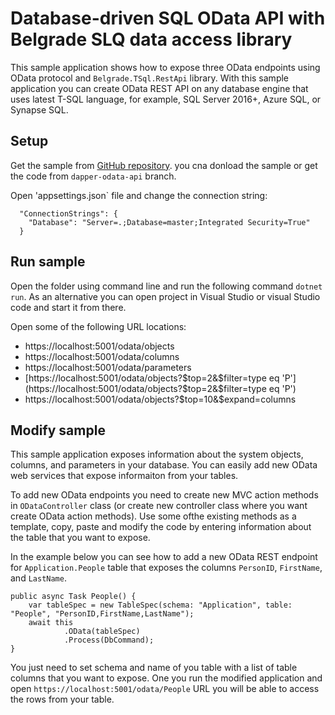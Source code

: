 # Database-driven SQL OData API with Belgrade SLQ data access library

This sample application shows how to expose three OData endpoints using OData protocol and `Belgrade.TSql.RestApi` library. With this sample application you can create OData REST API on any database engine that uses latest T-SQL language, for example, SQL Server 2016+, Azure SQL, or Synapse SQL.

## Setup

Get the sample from [GitHub repository](https://github.com/JocaPC/sql-server-rest-api/tree/belgrade-odata-api). you cna donload the sample or get the code from `dapper-odata-api` branch.

Open 'appsettings.json` file and change the connection string:

```
  "ConnectionStrings": {
    "Database": "Server=.;Database=master;Integrated Security=True"
  }
```

## Run sample

Open the folder using command line and run the following command `dotnet run`. As an alternative you can
open project in Visual Studio or visual Studio code and start it from there.

Open some of the following URL locations:
- https://localhost:5001/odata/objects
- https://localhost:5001/odata/columns
- https://localhost:5001/odata/parameters
- [https://localhost:5001/odata/objects?$top=2&$filter=type eq 'P'](https://localhost:5001/odata/objects?$top=2&$filter=type eq 'P')
- https://localhost:5001/odata/objects?$top=10&$expand=columns

## Modify sample

This sample application exposes information about the system objects, columns, and parameters in your database. You can easily add new OData web services that expose informaiton from your tables.

To add new OData endpoints you need to create new MVC action methods in `ODataController` class (or create new controller class where you want create OData action methods). Use some ofthe existing methods as a template, copy, paste and modify the code by entering information about the table that you want to expose.

In the example below you can see how to add a new OData REST endpoint for `Application.People` table that exposes the columns `PersonID`, `FirstName`, and `LastName`.
```
public async Task People() {
    var tableSpec = new TableSpec(schema: "Application", table: "People", "PersonID,FirstName,LastName");
    await this
            .OData(tableSpec)
            .Process(DbCommand);
}
```

You just need to set schema and name of you table with a list of table columns that you want to expose. One you run the modified application and open `https://localhost:5001/odata/People` URL you will be able to access the rows from your table.
